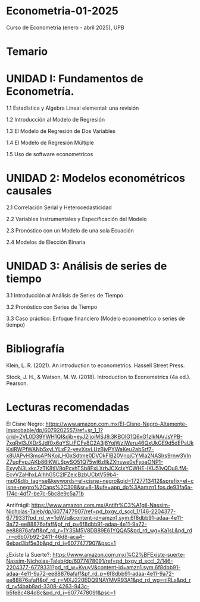 # Econometria-01-2025
Curso de Econometría (enero - abril 2025), UPB

# Temario
# UNIDAD I: Fundamentos de Econometría.
1.1 Estadística y Algebra Lineal elemental: una revisión

1.2 Introducción al Modelo de Regresión

1.3 El  Modelo de Regresión de Dos Variables

1.4 El Modelo de Regresión Múltiple

1.5 Uso de software econometrícos 

# UNIDAD 2: Modelos econométricos causales
2.1 Correlación Serial y Heterocedasticidad

2.2 Variables Instrumentales y Especificación del Modelo

2.3 Pronóstico con un Modelo de una sola Ecuación

2.4 Modelos de Elección Binaria

# UNIDAD 3: Análisis de series de tiempo
3.1 Introducción al Análisis de Series de Tiempo

3.2 Pronóstico con Series de Tiempo

3.3 Caso práctico:  Enfoque financiero (Modelo econometríco o series de tiempo) 

# Bibliografía
Klein, L. R. (2021). An introduction to econometrics. Hassell Street Press.

Stock, J. H., & Watson, M. W. (2018). Introduction to Econometrics (4a ed.). Pearson.

# Lecturas recomendadas
El Cisne Negro:  https://www.amazon.com.mx/El-Cisne-Negro-Altamente-Improbable/dp/6079202557/ref=sr_1_1?crid=2VL0D39YWH1QI&dib=eyJ2IjoiMSJ9.3KBOIG1Q6xG1zlkNArJsYPB-7xqRvI3JXDrSJdf0x6qYSLtFCFv8C2A3j6YojWzIWeru46QxUkGE9d5dEPsUkKslRWPfWANb5xyLYLxF2-yevXsvLUzBjvPYWaKeu2abSrf7-x8UAPvH3moAPNKojLHGxSdtme0DVOkFlB20VnqjCYMla2NASIrs9rnw3VlnZ7uqFvpJAKb86IKWLSpySO51Q75wI6zIlkZXhswe0vFyoaONP1-ExyyN3Lxkc7zTK8tlV9oPcvhTSb8FxLXrhJCXcIxYCWHE-IKU51vQDu8.fM-EcvVZaHhxLAIhhG5C2lFZejcBzbUCbtV59b4-mp0&dib_tag=se&keywords=el+cisne+negro&qid=1727713412&sprefix=el+cisne+negro%2Caps%2C308&sr=8-1&ufe=app_do%3Aamzn1.fos.de93fa6a-174c-4df7-be7c-5bc8e9c5a71b

Antifrágil: https://www.amazon.com.mx/Antifr%C3%A1gil-Nassim-Nicholas-Taleb/dp/6077477907/ref=pd_bxgy_d_sccl_1/146-2204377-6779331?pd_rd_w=1eWJq&content-id=amzn1.sym.6f8dbb91-adaa-4e11-9a72-ee88876afaff&pf_rd_p=6f8dbb91-adaa-4e11-9a72-ee88876afaff&pf_rd_r=1Y3SM5V8DB89E61YQQA5&pd_rd_wg=Ka1sL&pd_rd_r=c6b07b92-2411-46d8-aca4-6ebad3bf5e3b&pd_rd_i=6077477907&psc=1

¿Existe la Suerte?: https://www.amazon.com.mx/%C2%BFExiste-suerte-Nassim-Nicholas-Taleb/dp/6077478091/ref=pd_bxgy_d_sccl_2/146-2204377-6779331?pd_rd_w=KvuyV&content-id=amzn1.sym.6f8dbb91-adaa-4e11-9a72-ee88876afaff&pf_rd_p=6f8dbb91-adaa-4e11-9a72-ee88876afaff&pf_rd_r=MXJ220EDQ9NAYMVR93A1&pd_rd_wg=nlRLs&pd_rd_r=f4bab8ad-3308-4263-943c-b5fe8c484d8c&pd_rd_i=6077478091&psc=1



